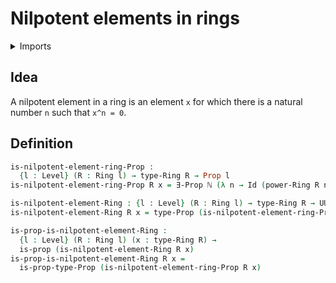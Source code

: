 # Nilpotent elements in rings

<details><summary>Imports</summary>
```agda
module ring-theory.nilpotent-elements-rings where
open import elementary-number-theory.natural-numbers
open import foundation.existential-quantification
open import foundation.identity-types
open import foundation.propositions
open import foundation.universe-levels
open import ring-theory.powers-of-elements-rings
open import ring-theory.rings
```
</details>

## Idea

A nilpotent element in a ring is an element `x` for which there is a natural number `n` such that `x^n = 0`.

## Definition

```agda
is-nilpotent-element-ring-Prop :
  {l : Level} (R : Ring l) → type-Ring R → Prop l
is-nilpotent-element-ring-Prop R x = ∃-Prop ℕ (λ n → Id (power-Ring R n x) (zero-Ring R))

is-nilpotent-element-Ring : {l : Level} (R : Ring l) → type-Ring R → UU l
is-nilpotent-element-Ring R x = type-Prop (is-nilpotent-element-ring-Prop R x)

is-prop-is-nilpotent-element-Ring :
  {l : Level} (R : Ring l) (x : type-Ring R) →
  is-prop (is-nilpotent-element-Ring R x)
is-prop-is-nilpotent-element-Ring R x =
  is-prop-type-Prop (is-nilpotent-element-ring-Prop R x)
```
